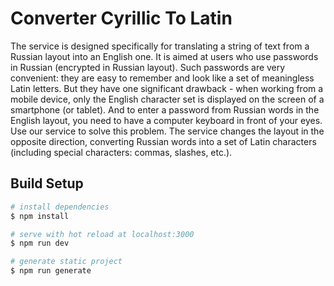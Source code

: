 # Converter Cyrillic To Latin

The service is designed specifically for translating a string of text from a Russian layout into an English one. It is aimed at users who use passwords in Russian (encrypted in Russian layout). Such passwords are very convenient: they are easy to remember and look like a set of meaningless Latin letters. But they have one significant drawback - when working from a mobile device, only the English character set is displayed on the screen of a smartphone (or tablet). And to enter a password from Russian words in the English layout, you need to have a computer keyboard in front of your eyes. Use our service to solve this problem. The service changes the layout in the opposite direction, converting Russian words into a set of Latin characters (including special characters: commas, slashes, etc.).

## Build Setup

```bash
# install dependencies
$ npm install

# serve with hot reload at localhost:3000
$ npm run dev

# generate static project
$ npm run generate
```
